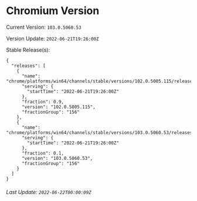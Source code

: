 # Chromium Version

Current Version: `103.0.5060.53`

Version Update: `2022-06-21T19:26:00Z`

Stable Release(s):
```
{
  "releases": [
    {
      "name": "chrome/platforms/win64/channels/stable/versions/102.0.5005.115/releases/1655839560",
      "serving": {
        "startTime": "2022-06-21T19:26:00Z"
      },
      "fraction": 0.9,
      "version": "102.0.5005.115",
      "fractionGroup": "156"
    },
    {
      "name": "chrome/platforms/win64/channels/stable/versions/103.0.5060.53/releases/1655839560",
      "serving": {
        "startTime": "2022-06-21T19:26:00Z"
      },
      "fraction": 0.1,
      "version": "103.0.5060.53",
      "fractionGroup": "156"
    }
  ]
}
```

###### Last Update: `2022-06-22T00:00:09Z`
